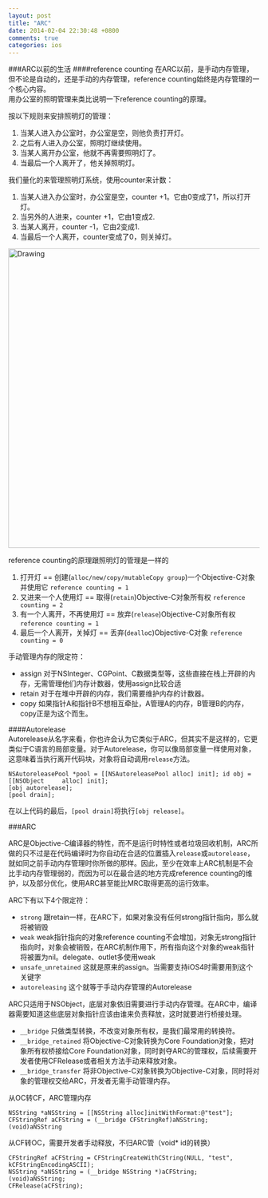 ```yaml
---
layout: post
title: "ARC"
date: 2014-02-04 22:30:48 +0800
comments: true
categories: ios
---
```

###ARC以前的生活
####reference counting
在ARC以前，是手动内存管理，但不论是自动的，还是手动的内存管理，reference counting始终是内存管理的一个核心内容。  
用办公室的照明管理来类比说明一下reference counting的原理。

按以下规则来安排照明灯的管理：

1. 当某人进入办公室时，办公室是空，则他负责打开灯。2. 之后有人进入办公室，照明灯继续使用。3. 当某人离开办公室，他就不再需要照明灯了。4. 当最后一个人离开了，他关掉照明灯。
我们量化的来管理照明灯系统，使用counter来计数：
1. 当某人进入办公室时，办公室是空，counter +1。它由0变成了1，所以打开灯。2. 当另外的人进来，counter +1，它由1变成2.3. 当某人离开，counter -1，它由2变成1.4. 当最后一个人离开，counter变成了0，则关掉灯。

<img src="https://7muh2q.bn1304.livefilestore.com/y2pXcCfTG3S9vsiAkh20ujVkLRhHCGAIig2RNc5MwlBBC5RFrhGtDdRS22N2uGKZ8WC0NfQAWA-CzAdVaOWaPqNIQqs1GFABKDObkYhuG7HJxE/E4D8A866-C198-466D-BD3F-9B038B7881C0.png?psid=1" alt="Drawing" width="600px"/>

reference counting的原理跟照明灯的管理是一样的

1. 打开灯 == 创建(`alloc/new/copy/mutableCopy group`)一个Objective-C对象并使用它 `reference counting = 1` 
2. 又进来一个人使用灯 == 取得(`retain`)Objective-C对象所有权 `reference counting = 2`
3. 有一个人离开，不再使用灯 == 放弃(`release`)Objective-C对象所有权 `reference counting = 1`
4. 最后一个人离开，关掉灯 == 丢弃(`deallo`c)Objective-C对象 `reference counting = 0`

手动管理内存的限定符：

* assign 对于NSInteger、CGPoint、C数据类型等，这些直接在栈上开辟的内存，无需管理他们内存计数器，使用assign比较合适
* retain 对于在堆中开辟的内存，我们需要维护内存的计数器。
* copy 如果指针A和指针B不想相互牵扯，A管理A的内存，B管理B的内存，copy正是为这个而生。

####Autorelease  
Autorelease从名字来看，你也许会认为它类似于ARC，但其实不是这样的，它更类似于C语言的局部变量。对于Autorelease，你可以像局部变量一样使用对象，这意味着当执行离开代码块，对象将自动调用`release`方法。

	NSAutoreleasePool *pool = [[NSAutoreleasePool alloc] init]; id obj = [[NSObject 	alloc] init];	[obj autorelease];	[pool drain];
在以上代码的最后，`[pool drain]`将执行`[obj release]`。
###ARC
ARC是Objective-C编译器的特性，而不是运行时特性或者垃圾回收机制，ARC所做的只不过是在代码编译时为你自动在合适的位置插入`release`或`autorelease`，就如同之前手动内存管理时你所做的那样。因此，至少在效率上ARC机制是不会比手动内存管理弱的，而因为可以在最合适的地方完成reference counting的维护，以及部分优化，使用ARC甚至能比MRC取得更高的运行效率。

ARC下有以下4个限定符：

*  `strong` 跟retain一样，在ARC下，如果对象没有任何strong指针指向，那么就将被销毁
*  `weak` weak指针指向的对象reference counting不会增加，对象无strong指针指向时，对象会被销毁，在ARC机制作用下，所有指向这个对象的weak指针将被置为nil。delegate、outlet多使用weak
*  `unsafe_unretained` 这就是原来的assign。当需要支持iOS4时需要用到这个关键字
*  `autoreleasing` 这个就等于手动内存管理的Autorelease

ARC只适用于NSObject，底层对象依旧需要进行手动内存管理。在ARC中，编译器需要知道这些底层对象指针应该由谁来负责释放，这时就要进行桥接处理。

* `__bridge` 只做类型转换，不改变对象所有权，是我们最常用的转换符。
* `__bridge_retained`   将Objective-C对象转换为Core Foundation对象，把对象所有权桥接给Core Foundation对象，同时剥夺ARC的管理权，后续需要开发者使用CFRelease或者相关方法手动来释放对象。
* `__bridge_transfer` 将非Objective-C对象转换为Objective-C对象，同时将对象的管理权交给ARC，开发者无需手动管理内存。

从OC转CF，ARC管理内存
	
	NSString *aNSString = [[NSString alloc]initWithFormat:@"test"];
	CFStringRef aCFString = (__bridge CFStringRef)aNSString;
	(void)aNSString
	
从CF转OC，需要开发者手动释放，不归ARC管（void* id的转换）

	CFStringRef aCFString = CFStringCreateWithCString(NULL, "test", kCFStringEncodingASCII);  
    NSString *aNSString = (__bridge NSString *)aCFString;    
    (void)aNSString;    
    CFRelease(aCFString); 
